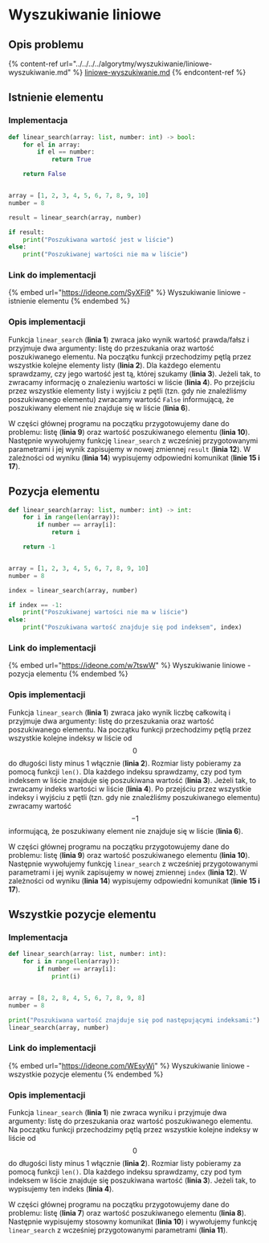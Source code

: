# Wyszukiwanie liniowe

## Opis problemu

{% content-ref url="../../../../algorytmy/wyszukiwanie/liniowe-wyszukiwanie.md" %}
[liniowe-wyszukiwanie.md](../../../../algorytmy/wyszukiwanie/liniowe-wyszukiwanie.md)
{% endcontent-ref %}

## Istnienie elementu

### Implementacja

```python
def linear_search(array: list, number: int) -> bool:
    for el in array:
        if el == number:
            return True

    return False


array = [1, 2, 3, 4, 5, 6, 7, 8, 9, 10]
number = 8

result = linear_search(array, number)

if result:
    print("Poszukiwana wartość jest w liście")
else:
    print("Poszukiwanej wartości nie ma w liście")
```

### Link do implementacji

{% embed url="https://ideone.com/SyXFi9" %}
Wyszukiwanie liniowe - istnienie elementu
{% endembed %}

### Opis implementacji

Funkcja `linear_search` (**linia 1**) zwraca jako wynik wartość prawda/fałsz i przyjmuje dwa argumenty: listę do przeszukania oraz wartość poszukiwanego elementu. Na początku funkcji przechodzimy pętlą przez wszystkie kolejne elementy listy (**linia 2**). Dla każdego elementu sprawdzamy, czy jego wartość jest tą, której szukamy (**linia 3**). Jeżeli tak, to zwracamy informację o znalezieniu wartości w liście (**linia 4**). Po przejściu przez wszystkie elementy listy i wyjściu z pętli (tzn. gdy nie znaleźliśmy poszukiwanego elementu) zwracamy wartość `False` informującą, że poszukiwany element nie znajduje się w liście (**linia 6**).

W części głównej programu na początku przygotowujemy dane do problemu: listę (**linia 9**) oraz wartość poszukiwanego elementu (**linia 10**). Następnie wywołujemy funkcję `linear_search` z wcześniej przygotowanymi parametrami i jej wynik zapisujemy w nowej zmiennej `result` (**linia 12**). W zależności od wyniku (**linia 14**) wypisujemy odpowiedni komunikat (**linie 15 i 17**).

## Pozycja elementu

```python
def linear_search(array: list, number: int) -> int:
    for i in range(len(array)):
        if number == array[i]:
            return i

    return -1


array = [1, 2, 3, 4, 5, 6, 7, 8, 9, 10]
number = 8

index = linear_search(array, number)

if index == -1:
    print("Poszukiwanej wartości nie ma w liście")
else:
    print("Poszukiwana wartość znajduje się pod indeksem", index)
```

### Link do implementacji

{% embed url="https://ideone.com/w7tswW" %}
Wyszukiwanie liniowe - pozycja elementu
{% endembed %}

### Opis implementacji

Funkcja `linear_search` (**linia 1**) zwraca jako wynik liczbę całkowitą i przyjmuje dwa argumenty: listę do przeszukania oraz wartość poszukiwanego elementu. Na początku funkcji przechodzimy pętlą przez wszystkie kolejne indeksy w liście od $$0$$ do długości listy minus 1 włącznie (**linia 2**). Rozmiar listy pobieramy za pomocą funkcji `len()`. Dla każdego indeksu sprawdzamy, czy pod tym indeksem w liście znajduje się poszukiwana wartość (**linia 3**). Jeżeli tak, to zwracamy indeks wartości w liście (**linia 4**). Po przejściu przez wszystkie indeksy i wyjściu z pętli (tzn. gdy nie znaleźliśmy poszukiwanego elementu) zwracamy wartość $$-1$$ informującą, że poszukiwany element nie znajduje się w liście (**linia 6**).

W części głównej programu na początku przygotowujemy dane do problemu: listę (**linia 9**) oraz wartość poszukiwanego elementu (**linia 10**). Następnie wywołujemy funkcję `linear_search` z wcześniej przygotowanymi parametrami i jej wynik zapisujemy w nowej zmiennej `index` (**linia 12**). W zależności od wyniku (**linia 14**) wypisujemy odpowiedni komunikat (**linie 15 i 17**).

## Wszystkie pozycje elementu

### Implementacja

```python
def linear_search(array: list, number: int):
    for i in range(len(array)):
        if number == array[i]:
            print(i)


array = [8, 2, 8, 4, 5, 6, 7, 8, 9, 8]
number = 8

print("Poszukiwana wartość znajduje się pod następującymi indeksami:")
linear_search(array, number)
```

### Link do implementacji

{% embed url="https://ideone.com/WEsyWj" %}
Wyszukiwanie liniowe - wszystkie pozycje elementu
{% endembed %}

### Opis implementacji

Funkcja `linear_search` (**linia 1**) nie zwraca wyniku i przyjmuje dwa argumenty: listę do przeszukania oraz wartość poszukiwanego elementu. Na początku funkcji przechodzimy pętlą przez wszystkie kolejne indeksy w liście od $$0$$ do długości listy minus 1 włącznie (**linia 2**). Rozmiar listy pobieramy za pomocą funkcji `len()`. Dla każdego indeksu sprawdzamy, czy pod tym indeksem w liście znajduje się poszukiwana wartość (**linia 3**). Jeżeli tak, to wypisujemy ten indeks (**linia 4**).

W części głównej programu na początku przygotowujemy dane do problemu: listę (**linia 7**) oraz wartość poszukiwanego elementu (**linia 8**). Następnie wypisujemy stosowny komunikat (**linia 10**) i wywołujemy funkcję `linear_search` z wcześniej przygotowanymi parametrami (**linia 11**).
